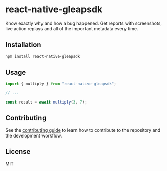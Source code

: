 # react-native-gleapsdk

Know exactly why and how a bug happened. Get reports with screenshots, live action replays and all of the important metadata every time.

## Installation

```sh
npm install react-native-gleapsdk
```

## Usage

```js
import { multiply } from "react-native-gleapsdk";

// ...

const result = await multiply(3, 7);
```

## Contributing

See the [contributing guide](CONTRIBUTING.md) to learn how to contribute to the repository and the development workflow.

## License

MIT
